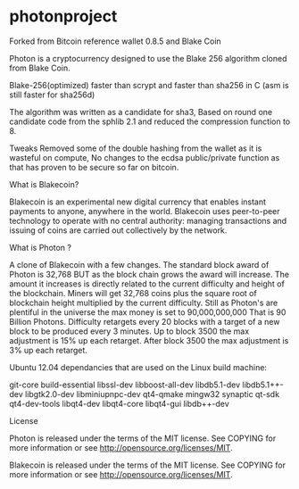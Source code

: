 photonproject
=============
Forked from Bitcoin reference wallet 0.8.5 and Blake Coin

Photon is a cryptocurrency designed to use the Blake 256 algorithm cloned from Blake Coin.

Blake-256(optimized) faster than scrypt and faster than sha256 in C (asm is still faster for sha256d)

The algorithm was written as a candidate for sha3, Based on round one candidate code from the sphlib 2.1 and reduced the compression function to 8.

Tweaks Removed some of the double hashing from the wallet as it is wasteful on compute, No changes to the ecdsa public/private function as that has proven to be secure so far on bitcoin.

What is Blakecoin?

Blakecoin is an experimental new digital currency that enables instant payments to anyone, anywhere in the world. Blakecoin uses peer-to-peer technology to operate with no central authority: managing transactions and issuing of coins are carried out collectively by the network.

What is Photon ?

A clone of Blakecoin with a few changes. The standard block award of Photon is 32,768 BUT as the block chain grows the award will increase. The amount it increases is directly related to the current difficulty and height of the blockchain. Miners will get 32,768 coins plus the square root of blockchain height multiplied by the current difficulty. Still as Photon's are plentiful in the universe the max money is set to 90,000,000,000 That is 90 Billion Photons. Difficulty retargets every 20 blocks with a target of a new block to be produced every 3 minutes. Up to block 3500 the max adjustment is 15% up each retarget. After block 3500 the max adjustment is 3% up each retarget.

Ubuntu 12.04 dependancies that are used on the Linux build machine:

git-core build-essential libssl-dev libboost-all-dev libdb5.1-dev libdb5.1++-dev libgtk2.0-dev libminiupnpc-dev qt4-qmake mingw32 synaptic qt-sdk qt4-dev-tools libqt4-dev libqt4-core libqt4-gui libdb++-dev

License

Photon is released under the terms of the MIT license. See COPYING for more information or see http://opensource.org/licenses/MIT.

Blakecoin is released under the terms of the MIT license. See COPYING for more information or see http://opensource.org/licenses/MIT.
